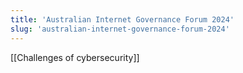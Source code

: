 ```yaml
---
title: 'Australian Internet Governance Forum 2024'
slug: 'australian-internet-governance-forum-2024'
---
```


[[Challenges of cybersecurity]]